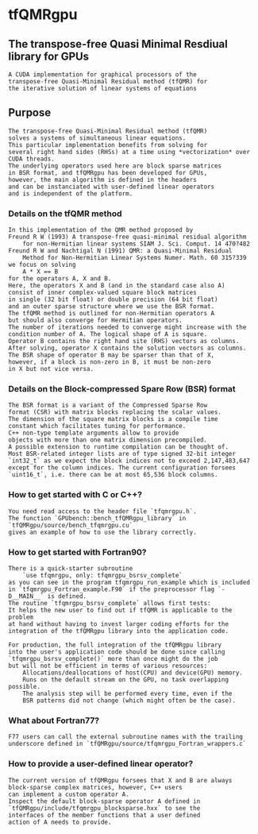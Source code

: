 tfQMRgpu 
========

The transpose-free Quasi Minimal Resdiual library for GPUs
----------------------------------------------------------
    A CUDA implementation for graphical processors of the 
    transpose-free Quasi-Minimal Residual method (tfQMR) for
    the iterative solution of linear systems of equations

Purpose
-------
    The transpose-free Quasi-Minimal Residual method (tfQMR)
    solves a systems of simultaneous linear equations.
    This particular implementation benefits from solving for
    several right hand sides (RHSs) at a time using *vectorization* over CUDA threads.
    The underlying operators used here are block sparse matrices 
    in BSR format, and tfQMRgpu has been developed for GPUs,
    however, the main algorithm is defined in the headers
    and can be instanciated with user-defined linear operators
    and is independent of the platform.

### Details on the tfQMR method
    In this implementation of the QMR method proposed by
    Freund R W (1993) A transpose-free quasi-minimal residual algorithm 
        for non-Hermitian linear systems SIAM J. Sci. Comput. 14 470?482
    Freund R W and Nachtigal N (1991) QMR: a Quasi-Minimal Residual 
        Method for Non-Hermitian Linear Systems Numer. Math. 60 315?339
    we focus on solving
        A * X == B
    for the operators A, X and B.
    Here, the operators X and B (and in the standard case also A)
    consist of inner complex-valued square block matrices 
    in single (32 bit float) or double precision (64 bit float)
    and an outer sparse structure where we use the BSR format.
    The tfQMR method is outlined for non-Hermitian operators A
    but should also converge for Hermitian operators.
    The number of iterations needed to converge might increase with the
    condition number of A. The logical shape of A is square.
    Operator B contains the right hand site (RHS) vectors as columns.
    After solving, operator X contains the solution vectors as columns.
    The BSR shape of operator B may be sparser than that of X,
    however, if a block is non-zero in B, it must be non-zero 
    in X but not vice versa.

### Details on the Block-compressed Spare Row (BSR) format
    The BSR format is a variant of the Compressed Sparse Row 
    format (CSR) with matrix blocks replacing the scalar values.
    The dimension of the square matrix blocks is a compile time 
    constant which facilitates tuning for performance.
    C++ non-type template arguments allow to provide
    objects with more than one matrix dimension precompiled.
    A possible extension to runtime compilation can be thought of.
    Most BSR-related integer lists are of type signed 32-bit integer
    `int32_t` as we expect the block indices not to exceed 2,147,483,647
    except for the column indices. The current configuration forsees 
    `uint16_t`, i.e. there can be at most 65,536 block columns.

### How to get started with C or C++?
    You need read access to the header file `tfqmrgpu.h`.
    The function `GPUbench::bench_tfQMRgpu_library` in `tfQMRgpu/source/bench_tfqmrgpu.cu`
    gives an example of how to use the library correctly.

### How to get started with Fortran90?
    There is a quick-starter subroutine
        `use tfqmrgpu, only: tfqmrgpu_bsrsv_complete`
    as you can see in the program tfqmrgpu_run_example which is included
    in `tfqmrgpu_Fortran_example.F90` if the preprocessor flag `-D__MAIN__` is defined.
    The routine `tfqmrgpu_bsrsv_complete` allows first tests:
    It helps the new user to find out if tfQMR is applicable to the problem
    at hand without having to invest larger coding efforts for the 
    integration of the tfQMRgpu library into the application code.

    For production, the full integration of the tfQMRgpu library 
    into the user's application code should be done since calling 
    `tfqmrgpu_bsrsv_complete()` more than once might do the job
    but will not be efficient in terms of various resources:
        Allocations/deallocations of host(CPU) and device(GPU) memory.
        Runs on the default stream on the GPU, no task overlapping possible.
        The analysis step will be performed every time, even if the
        BSR patterns did not change (which might often be the case).

### What about Fortran77?
    F77 users can call the external subroutine names with the trailing 
    underscore defined in `tfQMRgpu/source/tfqmrgpu_Fortran_wrappers.c`

### How to provide a user-defined linear operator?
    The current version of tfQMRgpu forsees that X and B are always
    block-sparse complex matrices, however, C++ users
    can implement a custom operator A.
    Inspect the default block-sparse operator A defined in
    `tfQMRgpu/include/tfqmrgpu_blocksparse.hxx` to see the 
    interfaces of the member functions that a user defined 
    action of A needs to provide.
